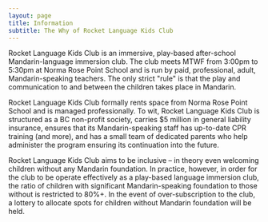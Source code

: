 ```yaml
---
layout: page
title: Information
subtitle: The Why of Rocket Language Kids Club
---
```


Rocket Language Kids Club is an immersive, play-based after-school Mandarin-language immersion club. The club meets MTWF from 3:00pm to 5:30pm at Norma Rose Point School and is run by paid, professional, adult, Mandarin-speaking teachers.  The only strict "rule" is that the play and communication to and between the children takes place in Mandarin.  

Rocket Language Kids Club formally rents space from Norma Rose Point School and is managed professionally.  To wit, Rocket Language Kids Club is structured as a BC non-profit society, carries $5 million in general liability insurance, ensures that its Mandarin-speaking staff has up-to-date CPR training (and more), and has a small team of dedicated parents who help administer the program ensuring its continuation into the future.  

Rocket Language Kids Club aims to be inclusive – in theory even welcoming children without any Mandarin foundation. In practice, however, in order for the club to be operate effectively as a play-based language immersion club, the ratio of children with significant Mandarin-speaking foundation to those without is restricted to 80%+.  In the event of over-subscription to the club, a lottery to allocate spots for children without Mandarin foundation will be held.  


<!--, please let us know about the likelihood and timeline of enrolling your child, and if you’re interested in helping with any program administration (establishing the non-profit, accountancy and tax filings, or working part- or full-time to supervise the program). Although we’ve already had some success identifying staff, we’d still appreciate recommendations for Mandarin-speaking paid program staff (e.g., yourself or family members, a nanny/babysitter who might enjoy working with more kids, people with activities/teaching backgrounds, etc). General feedback about the idea is welcome too!-->
